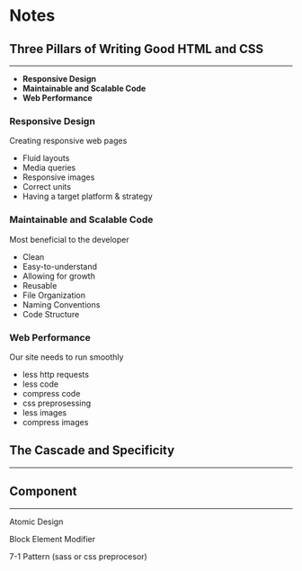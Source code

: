 # Notes

## Three Pillars of Writing Good HTML and CSS

---

- **Responsive Design**
- **Maintainable and Scalable Code**
- **Web Performance**

### Responsive Design

Creating responsive web pages

- Fluid layouts
- Media queries
- Responsive images
- Correct units
- Having a target platform & strategy

### Maintainable and Scalable Code

Most beneficial to the developer

- Clean
- Easy-to-understand
- Allowing for growth
- Reusable
- File Organization
- Naming Conventions
- Code Structure

### Web Performance

Our site needs to run smoothly

- less http requests
- less code
- compress code
- css preprosessing
- less images
- compress images

## The Cascade and Specificity

---

## Component  

---

Atomic Design

Block Element Modifier

7-1 Pattern
(sass or css preprocesor)
